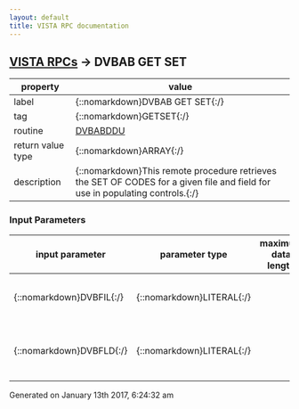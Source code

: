 ```yaml
---
layout: default
title: VISTA RPC documentation
---
```




## [VISTA RPCs](TableOfContent.md) &#8594; DVBAB GET SET 

 property | value 
--- | --- 
 label | {::nomarkdown}DVBAB GET SET{:/}
 tag | {::nomarkdown}GETSET{:/}
 routine | [DVBABDDU](http://code.osehra.org/dox/Routine_DVBABDDU_source.html)
 return value type | {::nomarkdown}ARRAY{:/}
 description | {::nomarkdown}This remote procedure retrieves the SET OF CODES for a given file and field for use in populating controls.{:/}

### Input Parameters

| input parameter | parameter type | maximum data length | required | description | 
| --- | --- | --- | --- | --- | 
| {::nomarkdown}DVBFIL{:/} | {::nomarkdown}LITERAL{:/} |  | {::nomarkdown}true{:/} | {::nomarkdown}This paramater contains a valid file number.{:/} | 
| {::nomarkdown}DVBFLD{:/} | {::nomarkdown}LITERAL{:/} |  | {::nomarkdown}true{:/} | {::nomarkdown}This parameter contains a field in the file passed as DVBFIL.{:/} | 




 Generated on January 13th 2017, 6:24:32 am